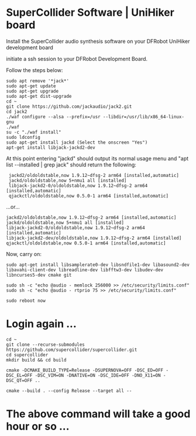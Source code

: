 # SuperCollider Software | UniHiker board
Install the SuperCollider audio synthesis software on your DFRobot UniHiker development board

initiate a ssh session to your DFRobot Development Board.

Follow the steps below:
```
sudo apt remove '*jack*'
sudo apt-get update
sudo apt-get upgrade
sudo apt-get dist-upgrade
cd ~ 
git clone https://github.com/jackaudio/jack2.git 
cd jack2 
./waf configure --alsa --prefix=/usr --libdir=/usr/lib/x86_64-linux-gnu 
./waf 
su -c "./waf install" 
sudo ldconfig 
sudo apt-get install jackd (Select the onscreen "Yes")
apt-get install libjack-jackd2-dev 
```

At this point entering "jackd" should output its normal usage menu and "apt list --installed | grep jack" should return the following:

```
 jackd2/oldoldstable,now 1.9.12~dfsg-2 arm64 [installed,automatic]
 jackd/oldoldstable,now 5+nmu1 all [installed]
 libjack-jackd2-0/oldoldstable,now 1.9.12~dfsg-2 arm64 [installed,automatic]
 qjackctl/oldoldstable,now 0.5.0-1 arm64 [installed,automatic]
```

 ...or...

```
jackd2/oldoldstable,now 1.9.12~dfsg-2 arm64 [installed,automatic]
jackd/oldoldstable,now 5+nmu1 all [installed]
libjack-jackd2-0/oldoldstable,now 1.9.12~dfsg-2 arm64 [installed,automatic]
libjack-jackd2-dev/oldoldstable,now 1.9.12~dfsg-2 arm64 [installed]
qjackctl/oldoldstable,now 0.5.0-1 arm64 [installed,automatic]
```

Now, carry on:

```
sudo apt-get install libsamplerate0-dev libsndfile1-dev libasound2-dev libavahi-client-dev libreadline-dev libfftw3-dev libudev-dev libncurses5-dev cmake git

sudo sh -c "echo @audio - memlock 256000 >> /etc/security/limits.conf"
sudo sh -c "echo @audio - rtprio 75 >> /etc/security/limits.conf"

sudo reboot now
```

# Login again ...

```
cd ~ 
git clone --recurse-submodules https://github.com/supercollider/supercollider.git
cd supercollider
mkdir build && cd build

cmake -DCMAKE_BUILD_TYPE=Release -DSUPERNOVA=OFF -DSC_ED=OFF -DSC_EL=OFF -DSC_VIM=ON -DNATIVE=ON -DSC_IDE=OFF -DNO_X11=ON -DSC_QT=OFF ..

cmake --build . --config Release --target all --  
```

# The above command will take a good hour or so ...
